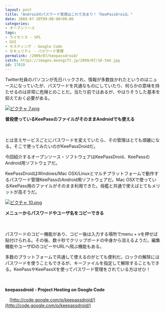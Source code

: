 ```yaml
---
layout: post
title: "Androidのパスワード管理はこれで決まり！「KeePassDroid」"
date: 2009-07-30T09:00:00+09:00
categories:
- オープンソース
tags: 
- ライセンス - GPL
- GUI
- ホスティング - Google Code
- セキュリティ - パスワード管理
permalink: /2009/07/keepassdroid/
catch: https://images.moongift.jp/2009/07/10-tm4.jpg
id: 17018
---
```

Twitter社員のパソコンが先日ハックされ、情報が多数抜かれたというのはニュースになっていたが、パスワードを共通なものにしていたり、何らかの意味を持たせるのは非常に危険とのことだ。当たり前ではあるが、やはりそうした基本を抑えておく必要がある。

  

[![ピクチャ 7.png](https://images.moongift.jp/2009/07/7-tm.jpg)](https://images.moongift.jp/2009/07/7.png)  
  
**普段使っているKeePassのファイルがそのままAndroidでも使える**

  

　

  

とは言えサービスごとにパスワードを変えていたら、その管理はとても煩雑になる。そこで使ってみたいのがKeePassDroidだ。

  

今回紹介するオープンソース・ソフトウェアはKeePassDroid、KeePassのAndroid用ソフトウェアだ。

  
<!--more-->

KeePassDroidはWindows/Mac OSX/Linuxとマルチプラットフォームで動作するパスワード管理KeePassのAndroid用ソフトウェアだ。Mac OSXで使っているKeePass用のファイルがそのまま利用できた。母艦と共通で使えばとてもメリットが高そうだ。

  

[![ピクチャ 10.png](https://images.moongift.jp/2009/07/10-tm4.jpg)](https://images.moongift.jp/2009/07/104.png)  
  
**メニューからパスワードやユーザ名をコピーできる**

  

　

  

パスワードのコピー機能があり、コピー後は入力する場所でmenu + vを押せば貼付けられる。その後、数十秒でクリップボードの中身から消えるようだ。編集機能やユーザIDのコピーやURLへ飛ぶ機能もある。

  

多数のプラットフォームで共通して使えるのがとても便利だ。ロックの解除にはパスワードを使うこともできるが、キーファイルを指定して解除することもできる。KeePassやKeePassXを使ってパスワード管理をされている方はぜひ！

  

　

  

**keepassdroid - Project Hosting on Google Code**  
  
　[http://code.google.com/p/keepassdroid/](http://code.google.com/p/keepassdroid/)

  
